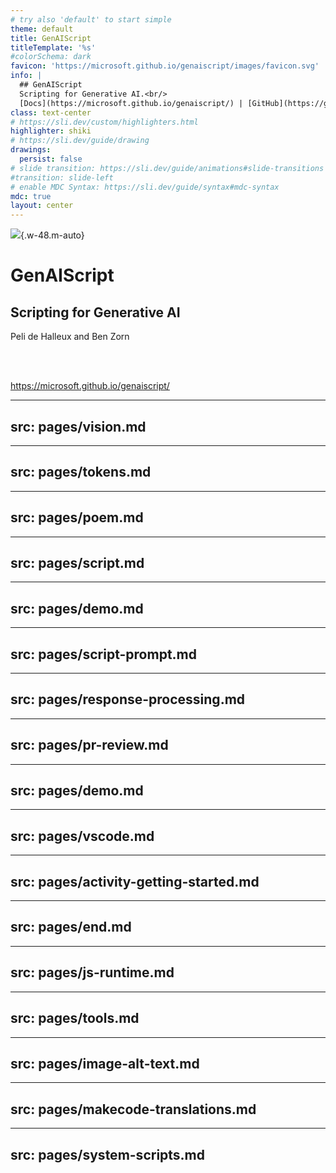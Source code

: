 ```yaml
---
# try also 'default' to start simple
theme: default
title: GenAIScript
titleTemplate: '%s'
#colorSchema: dark
favicon: 'https://microsoft.github.io/genaiscript/images/favicon.svg'
info: |
  ## GenAIScript
  Scripting for Generative AI.<br/>
  [Docs](https://microsoft.github.io/genaiscript/) | [GitHub](https://github.com/microsoft/genaiscript/) 
class: text-center
# https://sli.dev/custom/highlighters.html
highlighter: shiki
# https://sli.dev/guide/drawing
drawings:
  persist: false
# slide transition: https://sli.dev/guide/animations#slide-transitions
#transition: slide-left
# enable MDC Syntax: https://sli.dev/guide/syntax#mdc-syntax
mdc: true
layout: center
---
```


![](https://microsoft.github.io/genaiscript/images/favicon.svg){.w-48.m-auto}

# GenAIScript

## Scripting for Generative AI

Peli de Halleux and Ben Zorn

<br/>
<br/>

https://microsoft.github.io/genaiscript/

---
src: pages/vision.md
---

---
src: pages/tokens.md
---

---
src: pages/poem.md
---

---
src: pages/script.md
---

---
src: pages/demo.md
---

---
src: pages/script-prompt.md
---

---
src: pages/response-processing.md
---

---
src: pages/pr-review.md
---

---
src: pages/demo.md
---

---
src: pages/vscode.md
---

---
src: pages/activity-getting-started.md
---

---
src: pages/end.md
---

---
src: pages/js-runtime.md
---

---
src: pages/tools.md
---

---
src: pages/image-alt-text.md
---

---
src: pages/makecode-translations.md
---

---
src: pages/system-scripts.md
---

